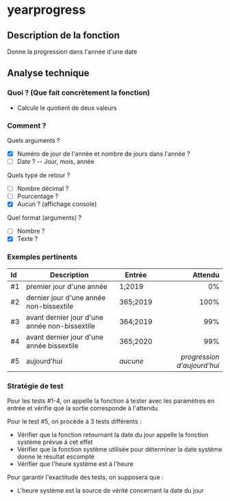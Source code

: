 # yearprogress

## Description de la fonction
Donne la progression dans l'année d'une date

## Analyse technique

### Quoi ? (Que fait concrètement la fonction)
- Calcule le quotient de deux valeurs

### Comment ?
Quels arguments ?
- [x] Numéro de jour de l'année et nombre de jours dans l'année ?
- [ ] Date ? -- Jour, mois, année
  
Quels type de retour ?
- [ ] Nombre décimal ?
- [ ] Pourcentage ?
- [x] Aucun ? (affichage console)

Quel format (arguments) ?
- [ ] Nombre ?
- [x] Texte ?

### Exemples pertinents
|Id|Description|Entrée|Attendu|
|:-|-|-|-:|
|#1|premier jour d'une année|1;2019|0%|
|#2|dernier jour d'une année non-bissextile|365;2019|100%|
|#3|avant dernier jour d'une année non-bissextile|364;2019|99%|
|#4|avant dernier jour d'une année bissextile|365;2020|99%|
|#5|aujourd'hui|*aucune*|*progression d'aujourd'hui*|

### Stratégie de test
Pour les tests #1-4, on appelle la fonction à tester avec les paramètres en entrée et vérifie que la sortie corresponde à l'attendu.

Pour le test #5, on procède à 3 tests différents :
- Vérifier que la fonction retournant la date du jour appelle la fonction système prévue à cet effet
- Vérifier que la fonction système utilisée pour déterminer la date système donne le résultat escompté
- Vérifier que l'heure système est à l'heure

Pour garantir l'exactitude des tests, on supposera que :
- L'heure système est la source de vérité concernant la date du jour
